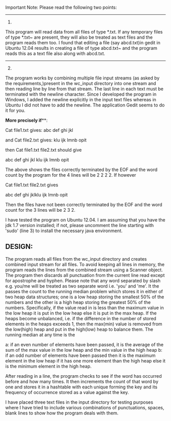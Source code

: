 Important Note: Please read the following two points:

***********************************************************************************************************************
1)
This program will read data from all files of type *.txt. If any temporary files of type *.txt~ are present, 
they will also be treated as text files and the program reads them too. I found that editing a file (say abcd.txt)in gedit 
in Ubuntu 12.04 results in creating a file of type abcd.txt~ and the program reads this as a text file also along with abcd.txt.
************************************************************************************************************************

2)
The program works by combining multiple file input streams (as asked by the requirements,)present in the wc_input directory 
into one stream and then reading line by line from that stream. The last line in each text must be terminated with the newline 
character. Since I developed the program in Windows, I added the newline explicitly in the input text files whereas in Ubuntu 
I did not have to add the newline. The application Gedit seems to do it for you. 
 
 ******More precisely if********:
 
 Cat file1.txt gives:
 abc def
 ghi jkl
 
 and Cat file2.txt gives:
 klu ijk
 lmnb opit
 
 then Cat file1.txt file2.txt should give
 
 abc def
 ghi jkl
 klu ijk
 lmnb opit
 
 The above shows the files correctly terminated by the EOF and the word count by the program for the 4 lines will be
 2 2 2 2. If however
 
 Cat file1.txt file2.txt gives
 
 abc def
 ghi jklklu ijk
 lmnb opit
 
 Then the files have not been correctly terminated by the EOF and the word count for the 3 lines will be 2 3 2.
 
 I have tested the program on Ubuntu 12.04. I am assuming that you have the jdk 1.7 version installed; if not, please 
 uncomment the line starting with 'sudo' (line 3) to install the necessary java environment.
 
DESIGN:
-------
The program reads all files from the wc_input directory and creates  combined input stream for all files.
To avoid keeping all lines in memory, the program reads the lines from the combined stream using a Scanner object. The program 
then discards all punctuation from the current line read except for apostrophe and hyphen. Please note that any word separated by
slash e.g. you/me will be treated as two separate word i.e. 'you' and 'me'. It the passes the count to the running median problem
which stores it in either of two heap data structures; one is a low heap storing the smallest 50% of the numbers and the other
is a high heap storing the greatest 50% of the numbers. Specifically, if the value read in is less than the maximum value in the 
low heap it is put in the low heap else it is put in the max heap. If the heaps become unbalanced, i.e. if the difference in the 
number of stored elements in the heaps exceeds 1, then the max(min) value is removed from the low(high) heap and put in the high(low)
heap to balance them. The running median at any time is the

a: if an even number of elements have been passed, it is the average of the sum of the max value in the low 
   heap and the min value in the high heap
b: if an odd number of elements have been passed then it is the maximum element in the low heap if it has one more 
   element than the high heap else it is the minimum element in the high heap. 

After reading in a line, the program checks to see if the word has occurred before and how many times. It then increments the
count of that word by one and stores it in a hashtable with each unique forming the key and its frequency of occurrence stored as a 
value against the key.

I have placed three text files in the input directory for testing purposes where I have tried to include various combinations of 
punctuations, spaces, blank lines to show how the program deals with them.
   
